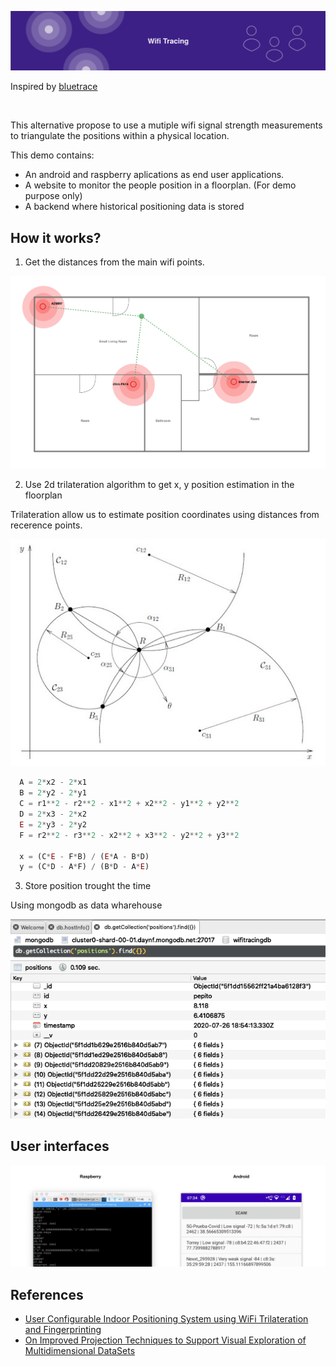 ![](doc/images/project_banner.svg)

Inspired by [bluetrace](https://bluetrace.io/)

<br />

This alternative propose to use a mutiple wifi signal strength measurements to triangulate the positions within a physical location.

This demo contains: 

- An android and raspberry aplications as end user applications.
- A website to monitor the people position in a floorplan. (For demo purpose only)
- A backend where historical positioning data is stored

## How it works?

1. Get the distances from the main wifi points. 

![](doc/images/Sample.svg)

2. Use 2d trilateration algorithm to get x, y position estimation in the floorplan

  Trilateration allow us to estimate position coordinates using distances from recerence points.

  ![](doc/images/trilateration.jpg)

  ```javascript
    A = 2*x2 - 2*x1
    B = 2*y2 - 2*y1
    C = r1**2 - r2**2 - x1**2 + x2**2 - y1**2 + y2**2
    D = 2*x3 - 2*x2
    E = 2*y3 - 2*y2
    F = r2**2 - r3**2 - x2**2 + x3**2 - y2**2 + y3**2

    x = (C*E - F*B) / (E*A - B*D)
    y = (C*D - A*F) / (B*D - A*E)
  ```

3. Store position trought the time

  Using mongodb as data wharehouse

  ![](doc/images/db_screenshot_2.png)


## User interfaces

  ![](doc/images/user_interfaces_4.png)

## References

- [User Configurable Indoor
Positioning System using WiFi
Trilateration and Fingerprinting](https://www.diva-portal.org/smash/get/diva2:1105921/FULLTEXT02)
- [On Improved Projection Techniques to Support Visual Exploration of Multidimensional DataSets](http://repositorio.icmc.usp.br/bitstream/handle/RIICMC/6868/relatorio_207.pdf?sequence=1http://repositorio.icmc.usp.br/bitstream/handle/RIICMC/6868/relatorio_207.pdf?sequence=1)

